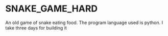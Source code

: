 # SNAKE_GAME_HARD
An old game of snake eating food. The program language used is python. I take three days for building it
